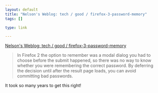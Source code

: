```yaml
--- 
layout: default
title: "Nelson's Weblog: tech / good / firefox-3-password-memory"
tags: []

type: link

---
```

<a href="http://www.somebits.com/weblog/tech/good/firefox-3-password-memory.html">Nelson's Weblog: tech / good / firefox-3-password-memory</a>

> In Firefox 2 the option to remember was a modal dialog you had to choose before the submit happened, so there was no way to know whether you were remembering the correct password. By deferring the decision until after the result page loads, you can avoid committing bad passwords.

It took so many years to get this right!

